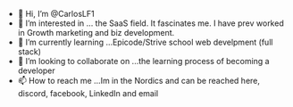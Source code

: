 - 👋 Hi, I’m @CarlosLF1
- 👀 I’m interested in ... the SaaS field. It fascinates me. I have prev worked in Growth marketing and biz development.
- 🌱 I’m currently learning ...Epicode/Strive school web develpment (full stack)
- 💞️ I’m looking to collaborate on ...the learning process of becoming a developer
- 📫 How to reach me ...Im in the Nordics and can be reached here, discord, facebook, LinkedIn and email

<!---
CarlosLF1/CarlosLF1 is a ✨ special ✨ repository because its `README.md` (this file) appears on your GitHub profile.
You can click the Preview link to take a look at your changes.
--->
